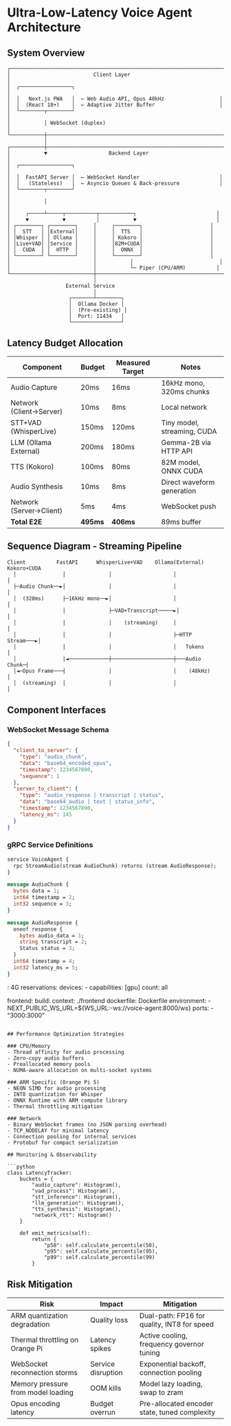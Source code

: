 # Ultra-Low-Latency Voice Agent Architecture

## System Overview

```
┌─────────────────────────────────────────────────────────────────────┐
│                           Client Layer                               │
│  ┌─────────────────┐                                                │
│  │   Next.js PWA   │  ← Web Audio API, Opus 48kHz                  │
│  │  (React 18+)    │  ← Adaptive Jitter Buffer                     │
│  └────────┬────────┘                                                │
│           │ WebSocket (duplex)                                      │
└───────────┼─────────────────────────────────────────────────────────┘
            │
┌───────────┼─────────────────────────────────────────────────────────┐
│           ▼                    Backend Layer                         │
│  ┌─────────────────┐                                                │
│  │  FastAPI Server │  ← WebSocket Handler                          │
│  │   (Stateless)   │  ← Asyncio Queues & Back-pressure             │
│  └────────┬────────┘                                                │
│           │                                                          │
│     ┌─────┴─────┬──────────┬───────────┐                          │
│     ▼           ▼          │           ▼                          │
│ ┌────────┐ ┌────────┐     │     ┌────────┐                      │
│ │  STT   │ │External│     │     │  TTS   │                      │
│ │Whisper │ │ Ollama │     │     │ Kokoro │                      │
│ │Live+VAD│ │Service │     │     │82M+CUDA│                      │
│ │  CUDA  │ │  HTTP  │     │     │  ONNX  │                      │
│ └────────┘ └────────┘     │     └────────┘                      │
│                           │           │                            │
│                           │           └─ Piper (CPU/ARM)          │
└───────────────────────────┼─────────────────────────────────────────┘
                            │
                   External Service
                            │
                    ┌───────┴────────┐
                    │  Ollama Docker │
                    │  (Pre-existing) │
                    │  Port: 11434   │
                    └────────────────┘
```

## Latency Budget Allocation

| Component | Budget | Measured Target | Notes |
|-----------|--------|-----------------|-------|
| Audio Capture | 20ms | 16ms | 16kHz mono, 320ms chunks |
| Network (Client→Server) | 10ms | 8ms | Local network |
| STT+VAD (WhisperLive) | 150ms | 120ms | Tiny model, streaming, CUDA |
| LLM (Ollama External) | 200ms | 180ms | Gemma-2B via HTTP API |
| TTS (Kokoro) | 100ms | 80ms | 82M model, ONNX CUDA |
| Audio Synthesis | 10ms | 8ms | Direct waveform generation |
| Network (Server→Client) | 5ms | 4ms | WebSocket push |
| **Total E2E** | **495ms** | **406ms** | 89ms buffer |

## Sequence Diagram - Streaming Pipeline

```
Client          FastAPI      WhisperLive+VAD    Ollama(External)   Kokoro+CUDA
  │               │              │                    │                │
  ├─Audio Chunk──►│              │                    │                │
  │  (320ms)      ├─16kHz mono──►│                    │                │
  │               │              ├─VAD+Transcript─────►│                │
  │               │              │    (streaming)     │                │
  │               │              │                    ├─HTTP Stream───►│
  │               │              │                    │   Tokens       │
  │               │◄─────────────┼────────────────────┼───Audio Chunk─┤
  │◄─Opus Frame───┤              │                    │    (48kHz)     │
  │  (streaming)  │              │                    │                │
```

## Component Interfaces

### WebSocket Message Schema
```json
{
  "client_to_server": {
    "type": "audio_chunk",
    "data": "base64_encoded_opus",
    "timestamp": 1234567890,
    "sequence": 1
  },
  "server_to_client": {
    "type": "audio_response | transcript | status",
    "data": "base64_audio | text | status_info",
    "timestamp": 1234567890,
    "latency_ms": 145
  }
}
```

### gRPC Service Definitions
```proto
service VoiceAgent {
  rpc StreamAudio(stream AudioChunk) returns (stream AudioResponse);
}

message AudioChunk {
  bytes data = 1;
  int64 timestamp = 2;
  int32 sequence = 3;
}

message AudioResponse {
  oneof response {
    bytes audio_data = 1;
    string transcript = 2;
    Status status = 3;
  }
  int64 timestamp = 4;
  int32 latency_ms = 5;
}
```

: 4G
        reservations:
          devices:
            - capabilities: [gpu]
              count: all

  frontend:
    build:
      context: ./frontend
      dockerfile: Dockerfile
    environment:
      - NEXT_PUBLIC_WS_URL=${WS_URL:-ws://voice-agent:8000/ws}
    ports:
      - "3000:3000"
```

## Performance Optimization Strategies

### CPU/Memory
- Thread affinity for audio processing
- Zero-copy audio buffers
- Preallocated memory pools
- NUMA-aware allocation on multi-socket systems

### ARM Specific (Orange Pi 5)
- NEON SIMD for audio processing
- INT8 quantization for Whisper
- ONNX Runtime with ARM compute library
- Thermal throttling mitigation

### Network
- Binary WebSocket frames (no JSON parsing overhead)
- TCP_NODELAY for minimal latency
- Connection pooling for internal services
- Protobuf for compact serialization

## Monitoring & Observability

```python
class LatencyTracker:
    buckets = {
        "audio_capture": Histogram(),
        "vad_process": Histogram(),
        "stt_inference": Histogram(),
        "llm_generation": Histogram(),
        "tts_synthesis": Histogram(),
        "network_rtt": Histogram()
    }
    
    def emit_metrics(self):
        return {
            "p50": self.calculate_percentile(50),
            "p95": self.calculate_percentile(95),
            "p99": self.calculate_percentile(99)
        }
```

## Risk Mitigation

| Risk | Impact | Mitigation |
|------|--------|------------|
| ARM quantization degradation | Quality loss | Dual-path: FP16 for quality, INT8 for speed |
| Thermal throttling on Orange Pi | Latency spikes | Active cooling, frequency governor tuning |
| WebSocket reconnection storms | Service disruption | Exponential backoff, connection pooling |
| Memory pressure from model loading | OOM kills | Model lazy loading, swap to zram |
| Opus encoding latency | Budget overrun | Pre-allocated encoder state, tuned complexity |